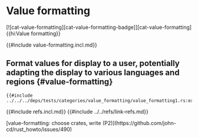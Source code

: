 # Value formatting

[![cat-value-formatting][cat-value-formatting-badge]][cat-value-formatting]{{hi:Value formatting}}

{{#include value-formatting.incl.md}}

## Format values for display to a user, potentially adapting the display to various languages and regions {#value-formatting}

```rust,editable
{{#include ../../../deps/tests/categories/value_formatting/value_formatting1.rs:example}}
```

{{#include refs.incl.md}}
{{#include ../../refs/link-refs.md}}

<div class="hidden">
[value-formatting: choose crates, write (P2)](https://github.com/john-cd/rust_howto/issues/490)

</div>
